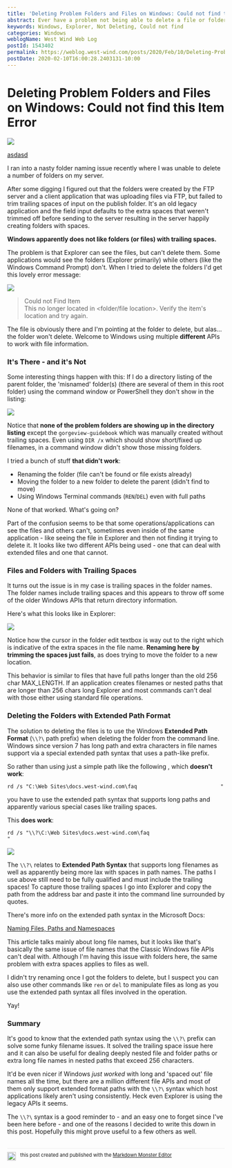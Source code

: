 ```yaml
---
title: 'Deleting Problem Folders and Files on Windows: Could not find this Item Error'
abstract: Ever have a problem not being able to delete a file or folder because the filename is invalid? You see it in Explorer, but you can't delete or move the file? Well I just ran into this issue and after some digging figured out that you use extended path syntax `\\?\` to get around some interesting naming and sizing issue with Windows path operations.
keywords: Windows, Explorer, Not Deleting, Could not find
categories: Windows
weblogName: West Wind Web Log
postId: 1543402
permalink: https://weblog.west-wind.com/posts/2020/Feb/10/Deleting-Problem-Windows-Folders-and-Files-Could-not-find-this-Item-Error
postDate: 2020-02-10T16:00:28.2403131-10:00
---
```

# Deleting Problem Folders and Files on Windows: Could not find this Item Error

![](banner.jpg) 

[asdasd](https://west-wind.com/This%20is%20a%20test)

I ran into a nasty folder naming issue recently where I was unable to delete a number of folders on my server. 

After some digging I figured out that the folders were created by the FTP server and a client application that was uploading files via FTP, but failed to trim trailing spaces of input on the publish folder. It's an old legacy application and the field input defaults to the extra spaces that weren't trimmed off before sending to the server resulting in the server happily creating folders with spaces. 

**Windows apparently does not like folders (or files) with trailing spaces.**

The problem is that Explorer can see the files, but can't delete them. Some applications would see the folders (Explorer primarily) while others (like the Windows Command Prompt) don't. When I tried to delete the folders I'd get this lovely error message:

![](CouldNotFindItem.png)


> Could not Find Item  
> This no longer located in <folder/file location>. Verify the item's location and try again.

The file is obviously there and I'm pointing at the folder to delete, but alas... the folder won't delete. Welcome to Windows using multiple **different** APIs to work with file information.

### It's There - and it's Not
Some interesting things happen with this: If I do a directory listing of the parent folder, the 'misnamed' folder(s) (there are several of them in this root folder) using the command window or PowerShell they don't show in the listing:

![](FoldersNotShowing.png)

Notice that **none of the problem folders are showing up in the directory listing** except the `gorgeview-guidebook` which was manually created without trailing spaces.  Even using `DIR /x` which should show short/fixed up filenames, in a command window didn't show those missing folders.

I tried a bunch of stuff **that didn't work**:

* Renaming the folder (file can't be found or file exists already)
* Moving the folder to a new folder to delete the parent (didn't find to move)
* Using Windows Terminal commands (`REN`/`DEL`) even with full paths

None of that worked. What's going on?

Part of the confusion seems to be that some operations/applications can see the files and others can't, sometimes even inside of the same application - like seeing the file in Explorer and then not finding it trying to delete it. It looks like two different APIs being used - one that can deal with extended files and one that cannot.

### Files and Folders with Trailing Spaces
It turns out the issue is in my case is trailing spaces in the folder names. The folder names include trailing spaces and this appears to throw off some of the older Windows APIs that return directory information.

Here's what this looks like in Explorer:

![](FilesWithSpaces.png)

Notice how the cursor in the folder edit textbox is way out to the right which is indicative of the extra spaces in the file name. **Renaming here by trimming the spaces just fails**, as does trying to move the folder to a new location.

This behavior is similar to files that have full paths longer than the old 256 char MAX_LENGTH. If an application creates filenames or nested paths that are longer than 256 chars long Explorer and most commands can't deal with those either using standard file operations.

### Deleting the Folders with Extended Path Format
The solution to deleting the files is to use the Windows **Extended Path Format** (`\\?\` path prefix) when deleting the folder from the command line. Windows since version 7 has long path and extra characters in file names support via a special extended path syntax that uses a path-like prefix.

So rather than using just a simple path like the following , which **doesn't work**:

```dos
rd /s "C:\Web Sites\docs.west-wind.com\faq                           "
```

you have to use the extended path syntax that supports long paths and apparently various special cases like trailing spaces. 

This **does work**:

```dos
rd /s "\\?\C:\Web Sites\docs.west-wind.com\faq                           "
```

![](DeleteWithRdSlashS.png)

The `\\?\` relates to **Extended Path Syntax** that supports long filenames as well as apparently being more lax with spaces in path names. The paths I use above still need to be fully qualified and  must include the trailing spaces! To capture those trailing spaces I go into Explorer and copy the path from the address bar and paste it into the command line surrounded by quotes.

There's more info on the extended path syntax in the Microsoft Docs:

[Naming Files, Paths and Namespaces](https://docs.microsoft.com/en-us/windows/win32/fileio/naming-a-file?redirectedfrom=MSDN#maximum-path-length-limitation)

This article talks mainly about long file names, but it looks like that's basically the same issue  of file names that the Classic Windows file APIs can't deal with. Although I'm having this issue with folders here, the same problem with extra spaces applies to files as well. 

I didn't try renaming once I got the folders to delete, but I suspect you can also use other commands like `ren` or `del` to manipulate files as long as you use the extended path syntax all files involved in the operation.

Yay!

### Summary
It's good to know that the extended path syntax using the `\\?\` prefix can solve some funky filename issues. It solved the trailing space issue here and it can also be useful for dealing deeply nested file and folder paths or extra long file names in nested paths that exceed 256 characters.

It'd be even nicer if Windows *just worked* with long and 'spaced out' file names all the time, but there are a million different file APIs and most of them only support extended format paths with the `\\?\` syntax which host applications likely aren't using consistently. Heck even Explorer is using the legacy APIs it seems. 

The `\\?\` syntax is a good reminder to  - and an easy one to forget since I've been here before - and one of the reasons I decided to write this down in this post. Hopefully this might prove useful to a few others as well.


<div style="margin-top: 30px;font-size: 0.8em;
            border-top: 1px solid #eee;padding-top: 8px;">
    <img src="https://markdownmonster.west-wind.com/favicon.png"
         style="height: 20px;float: left; margin-right: 10px;"/>
    this post created and published with the 
    <a href="https://markdownmonster.west-wind.com" 
       target="top">Markdown Monster Editor</a> 
</div>